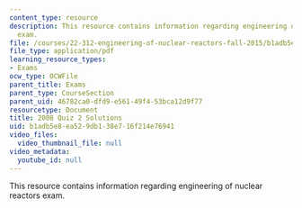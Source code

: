 ```yaml
---
content_type: resource
description: This resource contains information regarding engineering of nuclear reactors
  exam.
file: /courses/22-312-engineering-of-nuclear-reactors-fall-2015/b1adb5e8ea529db138e716f214e76941_MIT22_312F15_quiz2_2008Sol.pdf
file_type: application/pdf
learning_resource_types:
- Exams
ocw_type: OCWFile
parent_title: Exams
parent_type: CourseSection
parent_uid: 46782ca0-dfd9-e561-49f4-53bca12d9f77
resourcetype: Document
title: 2008 Quiz 2 Solutions
uid: b1adb5e8-ea52-9db1-38e7-16f214e76941
video_files:
  video_thumbnail_file: null
video_metadata:
  youtube_id: null
---
```

This resource contains information regarding engineering of nuclear reactors exam.


